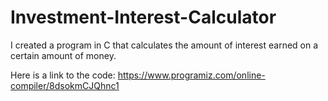 # Investment-Interest-Calculator

I created a program in C that calculates the amount of interest earned on a certain amount of money. 

Here is a link to the code: https://www.programiz.com/online-compiler/8dsokmCJQhnc1
